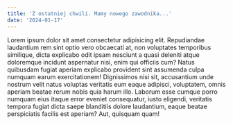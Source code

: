 ```yaml
---
title: 'Z ostatniej chwili. Mamy nowego zawodnika...'
date: '2024-01-17'
---
```


Lorem ipsum dolor sit amet consectetur adipisicing elit. Repudiandae laudantium rem sint optio vero obcaecati at, non voluptates temporibus similique, dicta explicabo odit ipsam nesciunt a quasi deleniti atque doloremque incidunt aspernatur nisi, enim qui officiis cum? Natus quibusdam fugiat aperiam explicabo provident sint assumenda culpa numquam earum exercitationem! Dignissimos nisi sit, accusantium unde nostrum velit natus voluptas veritatis eum eaque adipisci, voluptatem, omnis aperiam beatae rerum nobis quia harum illo. Laborum esse cumque porro numquam eius itaque error eveniet consequatur, iusto eligendi, veritatis tempora fugiat dicta saepe blanditiis dolore laudantium, eaque beatae perspiciatis facilis est aperiam? Aut, quisquam quam!
